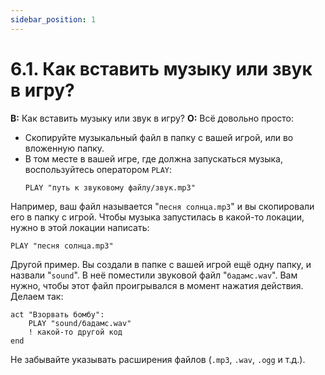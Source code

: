 ```yaml
---
sidebar_position: 1
---
```


# 6.1. Как вставить музыку или звук в игру?
<!-- [:faq_06_01] -->
**В:** Как вставить музыку или звук в игру?
**О:**
Всё довольно просто:
* Скопируйте музыкальный файл в папку с вашей игрой, или во вложенную папку.
* В том месте в вашей игре, где должна запускаться музыка, воспользуйтесь оператором `PLAY`:
    ```qsp
    PLAY "путь к звуковому файлу/звук.mp3"
    ```

Например, ваш файл называется "`песня солнца.mp3`" и вы скопировали его в папку с игрой. Чтобы музыка запустилась в какой-то локации, нужно в этой локации написать:
```qsp
PLAY "песня солнца.mp3"
```
Другой пример. Вы создали в папке с вашей игрой ещё одну папку, и назвали "`sound`". В неё поместили звуковой файл "`бадамс.wav`". Вам нужно, чтобы этот файл проигрывался в момент нажатия действия. Делаем так:
```qsp
act "Взорвать бомбу":
    PLAY "sound/бадамс.wav"
    ! какой-то другой код
end
```
Не забывайте указывать расширения файлов (`.mp3`, `.wav`, `.ogg` и т.д.).
